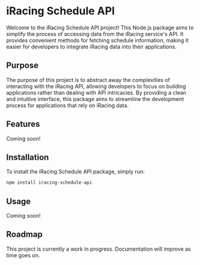 # iRacing Schedule API

Welcome to the iRacing Schedule API project! This Node.js package aims to simplify the process of accessing data from the iRacing service's API. It provides convenient methods for fetching schedule information, making it easier for developers to integrate iRacing data into their applications.

## Purpose

The purpose of this project is to abstract away the complexities of interacting with the iRacing API, allowing developers to focus on building applications rather than dealing with API intricacies. By providing a clean and intuitive interface, this package aims to streamline the development process for applications that rely on iRacing data.

## Features

Coming soon!

## Installation

To install the iRacing Schedule API package, simply run:

```bash
npm install iracing-schedule-api
```

## Usage

Coming soon!

## Roadmap

This project is currently a work in progress. Documentation will improve as time goes on.
